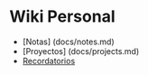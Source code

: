 # Wiki Personal

- [Notas] (docs/notes.md)
- [Proyectos] (docs/projects.md)
- [Recordatorios](docs/remember.md)
